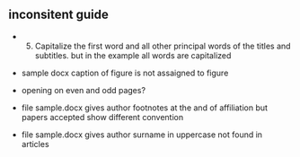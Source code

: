
inconsitent guide
---
 * 5. Capitalize the first word and all other principal words of the titles and subtitles.
   but in the example all words are capitalized
 
 * sample docx
   caption of figure is not assaigned to figure

 * opening on even and odd pages?

 * file sample.docx gives author footnotes at the and of affiliation
   but papers accepted show different convention

 * file sample.docx gives author surname in uppercase
   not found in articles
  
